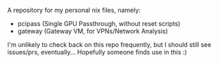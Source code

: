 A repository for my personal nix files, namely:
- pcipass (Single GPU Passthrough, without reset scripts)
- gateway (Gateway VM, for VPNs/Network Analysis)

I'm unlikely to check back on this repo frequently, but I should still see issues/prs, eventually...
Hopefully someone finds use in this :)

